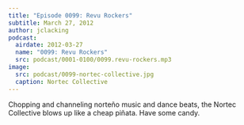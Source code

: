 ```yaml
---
title: "Episode 0099: Revu Rockers"
subtitle: March 27, 2012
author: jclacking
podcast:
  airdate: 2012-03-27
  name: "0099: Revu Rockers"
  src: podcast/0001-0100/0099.revu-rockers.mp3
image:
  src: podcast/0099-nortec-collective.jpg
  caption: Nortec Collective
---
```

Chopping and channeling norteño music and dance beats, the Nortec Collective blows up like a cheap piñata. Have some candy.
